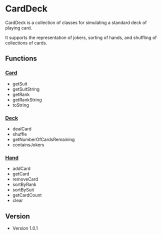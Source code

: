 # CardDeck
CardDeck is a collection of classes for simulating a standard deck of playing card.

It supports the representation of jokers, sorting of hands, and shuffling of collections of cards.
## Functions

### [Card](https://github.com/maw101/CardDeck/blob/master/src/Card.java)
* getSuit
* getSuitString
* getRank
* getRankString
* toString

### [Deck](https://github.com/maw101/CardDeck/blob/master/src/Deck.java)
* dealCard
* shuffle
* getNumberOfCardsRemaining
* containsJokers

### [Hand](https://github.com/maw101/CardDeck/blob/master/src/Hand.java)
* addCard
* getCard
* removeCard
* sortByRank
* sortBySuit
* getCardCount
* clear

## Version 
* Version 1.0.1
